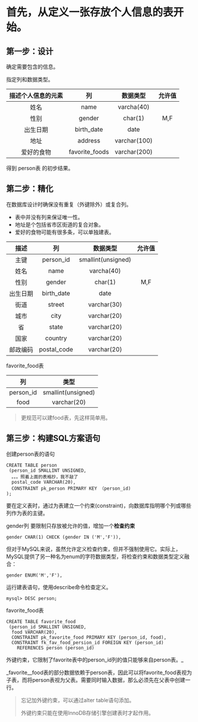# 首先，从定义一张存放个人信息的表开始。

## 第一步：设计

确定需要包含的信息。

指定列和数据类型。

| 描述个人信息的元素 | 列 | 数据类型 | 允许值 |
| :---: | :---: | :---: | :---: |
| 姓名 | name | varcha\(40\) |  |
| 性别 | gender | char\(1\) | M,F |
| 出生日期 | birth\_date | date |  |
| 地址 | address | varchar\(100\) |  |
| 爱好的食物 | favorite\_foods | varchar\(200\) |  |

得到 person表 的初步结果。

## 第二步：精化

在数据库设计时确保没有重复（外键除外）或复合列。

* 表中并没有列来保证唯一性。
* 地址是个包括省市区街道的复合对象。
* 爱好的食物可能有很多条，可以单独建表。

| 描述 | 列 | 数据类型 | 允许值 |
| :---: | :---: | :---: | :---: |
| 主键 | person\_id | smallint\(unsigned\) |  |
| 姓名 | name | varcha\(40\) |  |
| 性别 | gender | char\(1\) | M,F |
| 出生日期 | birth\_date | date |  |
| 街道 | street | varchar\(30\) |  |
| 城市 | city | varchar\(20\) |  |
| 省 | state | varchar\(20\) |  |
| 国家 | country | varchar\(20\) |  |
| 邮政编码 | postal\_code | varchar\(20\) |  |

favorite\_food表

| 列 | 类型 |
| :---: | :---: |
| person\_id | smallint\(unsigned\) |
| food | varchar\(20\) |

> 更规范可以建food表，先这样简单用。

## 第三步：构建SQL方案语句

创建person表的语句

```
CREATE TABLE person
 (person_id SMALLINT UNSIGNED,
  。。。照着上面的表格抄，我不敲了
  postal_code VARCHAR(20),
  CONSTRAINT pk_person PRIMARY KEY （person_id)
);
```

要在定义表时，通过为表建立一个约束\(constraint\)，向数据库指明哪个列或哪些列作为表的主键。

gender列 要限制只存放被允许的值，增加一个**检查约束**

```
gender CHAR(1) CHECK (gender IN ('M','F')),
```

但对于MySQL来说，虽然允许定义检查约束，但并不强制使用它。实际上，MySQL提供了另一种名为enum的字符数据类型，将检查约束和数据类型定义融合：

```
gender ENUM('M','F'),
```

运行建表语句，使用describe命令检查定义。

```
mysql> DESC person;
```

favorite\_food表

```
CREATE TABLE favorite_food
 (person_id SMALLINT UNSIGNED,
  food VARCHAR(20),
  CONSTRAINT pk_favorite_food PRIMARY KEY (person_id, food),
  CONSTRAINT fk_fav_food_persion_id FOREIGN KEY (person_id)
    REFERENCES person (person_id)
```

外键约束，它限制了favorite表中的person_id列的值只能够来自person表。_

_favorite\__food表的部分数据依赖于person表，因此可以将favorite\_food表视为子表，而将person表视为父表。需要同时输入数据，那么必须先在父表中创建一行。

> 忘记加外键约束，可以通过alter table语句添加。
>
> 外键约束只能在使用InnoDB存储引擎创建表时才起作用。



